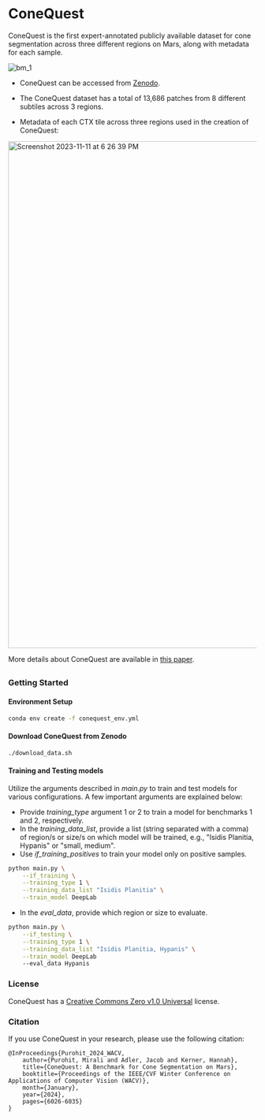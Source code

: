 # ConeQuest
ConeQuest is the first expert-annotated publicly available dataset for cone segmentation across three different regions on Mars, along with metadata for each sample.


![bm_1](https://github.com/kerner-lab/ConeQuest/assets/46327378/e6c37a7e-ae1c-4a1f-956f-cc25ea984f30)

- ConeQuest can be accessed from [Zenodo](https://zenodo.org/records/10077410).

- The ConeQuest dataset has a total of 13,686 patches from 8 different subtiles across 3 regions.

- Metadata of each CTX tile across three regions used in the creation of ConeQuest:

<img width="1028" alt="Screenshot 2023-11-11 at 6 26 39 PM" src="https://github.com/kerner-lab/ConeQuest/assets/46327378/dd1e2f27-39e8-4e0f-b4ad-40b6be3e8338">

More details about ConeQuest are available in [this paper](https://arxiv.org/abs/2311.08657).

##

### Getting Started

#### Environment Setup

```bash
conda env create -f conequest_env.yml
```

#### Download ConeQuest from Zenodo

```bash
./download_data.sh
```

#### Training and Testing models
Utilize the arguments described in _main.py_ to train and test models for various configurations. A few important arguments are explained below:
- Provide _training_type_ argument 1 or 2 to train a model for benchmarks 1 and 2, respectively.
- In the _training_data_list_, provide a list (string separated with a comma) of region/s or size/s on which model will be trained, e.g., "Isidis Planitia, Hypanis" or "small, medium".
- Use _if_training_positives_ to train your model only on positive samples.

```bash
python main.py \
    --if_training \
    --training_type 1 \
    --training_data_list "Isidis Planitia" \
    --train_model DeepLab
```

- In the _eval_data_, provide which region or size to evaluate.
```bash
python main.py \
    --if_testing \
    --training_type 1 \
    --training_data_list "Isidis Planitia, Hypanis" \
    --train_model DeepLab
    --eval_data Hypanis
```

### License
ConeQuest has a [Creative Commons Zero v1.0 Universal](https://github.com/kerner-lab/ConeQuest/blob/main/LICENSE) license.

### Citation

If you use ConeQuest in your research, please use the following citation:

```
@InProceedings{Purohit_2024_WACV,
    author={Purohit, Mirali and Adler, Jacob and Kerner, Hannah},
    title={ConeQuest: A Benchmark for Cone Segmentation on Mars},
    booktitle={Proceedings of the IEEE/CVF Winter Conference on Applications of Computer Vision (WACV)},
    month={January},
    year={2024},
    pages={6026-6035}
}
```


